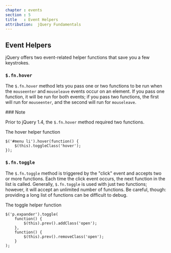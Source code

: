 ```yaml
---
chapter : events
section : 5
title   : Event Helpers
attribution:  jQuery Fundamentals
---
```

## Event Helpers

jQuery offers two event-related helper functions that save you a few keystrokes.

### `$.fn.hover`

The `$.fn.hover` method lets you pass one or two functions to be run when the `mouseenter` and `mouseleave` events occur on an element. If you pass one function, it will be run for both events; if you pass two functions, the first will run for `mouseenter`, and the second will run for `mouseleave`.

<div class="example" markdown="1">
### Note

Prior to jQuery 1.4, the `$.fn.hover` method required two functions.
</div>

<div class="example" markdown="1">
The hover helper function

    $('#menu li').hover(function() {
        $(this).toggleClass('hover');
    });
</div>

### `$.fn.toggle`

The `$.fn.toggle` method is triggered by the "click" event and accepts two or more functions. 
Each time the click event occurs, the next function in the list is called. 
Generally, `$.fn.toggle` is used with just two functions; however, it will accept an unlimited number of functions. 
Be careful, though: providing a long list of functions can be difficult to debug.

<div class="example" markdown="1">
The toggle helper function

    $('p.expander').toggle(
        function() {
            $(this).prev().addClass('open');
        },
        function() {
            $(this).prev().removeClass('open');
        }
    );
</div>